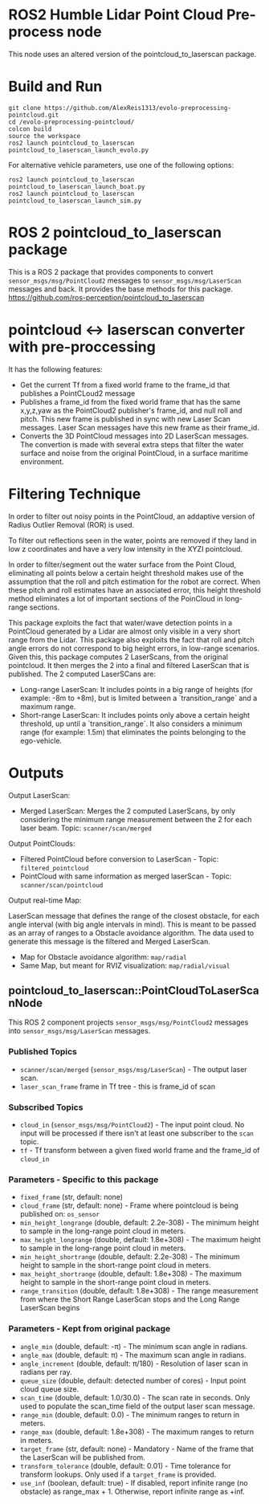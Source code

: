 # ROS2 Humble Lidar Point Cloud Pre-process node
This node uses an altered version of the pointcloud_to_laserscan package.

# Build and Run

    git clone https://github.com/AlexReis1313/evolo-preprocessing-pointcloud.git
    cd /evolo-preprocessing-pointcloud/
    colcon build
    source the workspace
    ros2 launch pointcloud_to_laserscan pointcloud_to_laserscan_launch_evolo.py 


For alternative vehicle parameters, use one of the following options:

    ros2 launch pointcloud_to_laserscan pointcloud_to_laserscan_launch_boat.py 
    ros2 launch pointcloud_to_laserscan pointcloud_to_laserscan_launch_sim.py 



# ROS 2 pointcloud_to_laserscan package
This is a ROS 2 package that provides components to convert `sensor_msgs/msg/PointCloud2` messages to `sensor_msgs/msg/LaserScan` messages and back.
It provides the base methods for this package. https://github.com/ros-perception/pointcloud_to_laserscan 


# pointcloud <-> laserscan converter with pre-proccessing
It has the following features:
* Get the current Tf from a fixed world frame to the frame_id that publishes a PointCLoud2 message
* Publishes a frame_id from the fixed world frame that has the same x,y,z,yaw as the PointCloud2 publisher's frame_id, and null roll and pitch.
This new frame is published in sync with new Laser Scan messages. Laser Scan messages have this new frame as their frame_id.
* Converts the 3D PointCloud messages into 2D LaserScan messages. The convertion is made with several extra steps that filter the water surface and noise from the original PointCloud, in a surface maritime environment.

# Filtering Technique

In order to filter out noisy points in the PointCloud, an addaptive version of Radius Outlier Removal (ROR) is used.

To filter out reflections seen in the water, points are removed if they land in low z coordinates and have a very low intensity in the XYZI pointcloud.

In order to filter/segment out the water surface from the Point Cloud, eliminating all points below a certain height threshold makes use of the assumption that the roll and pitch estimation for the robot are correct.
When these pitch and roll estimates have an associated error, this height threshold method eliminates a lot of important sections of the PoinCloud in long-range sections.


This package exploits the fact that water/wave detection points in a PointCloud generated by a Lidar are almost only visible in a very short range from the Lidar.
This package also exploits the fact that roll and pitch angle errors do not correspond to big height errors, in low-range scenarios.
Given this, this package computes 2 LaserScans, from the original pointcloud. It then merges the 2 into a final and filtered LaserScan that is published.
The 2 computed LaserSCans are:
* Long-range LaserScan: It includes points in a big range of heights (for example: -8m to +8m), but is limited between a ´transition_range´ and a maximum range.
* Short-range LaserScan: It includes points only above a certain height threshold, up until a ´transition_range´. It also considers a minimum range (for example: 1.5m) that eliminates the points belonging to the ego-vehicle.

# Outputs

Output LaserScan:
* Merged LaserScan: Merges the 2 computed LaserScans, by only considering the minimum range measurement between the 2 for each laser beam. Topic: `scanner/scan/merged`

Output PointClouds:
* Filtered PointCloud before conversion to LaserScan - Topic: `filtered_pointcloud`
* PointCloud with same information as merged laserScan - Topic: `scanner/scan/pointcloud`

Output real-time Map:

LaserScan message that defines the range of the closest obstacle, for each angle interval (with big angle intervals in mind). This is meant to be passed as an array of ranges to a Obstacle avoidance algorithm. The data used to generate this message is the filtered and Merged LaserScan.
* Map for Obstacle avoidance algorithm: `map/radial`
* Same Map, but meant for RVIZ visualization: `map/radial/visual`



 



## pointcloud\_to\_laserscan::PointCloudToLaserScanNode

This ROS 2 component projects `sensor_msgs/msg/PointCloud2` messages into `sensor_msgs/msg/LaserScan` messages.

### Published Topics

* `scanner/scan/merged` (`sensor_msgs/msg/LaserScan`) - The output laser scan.
* `laser_scan_frame` frame in Tf tree - this is frame_id of scan

### Subscribed Topics

* `cloud_in` (`sensor_msgs/msg/PointCloud2`) - The input point cloud. No input will be processed if there isn't at least one subscriber to the `scan` topic.
* `tf` - Tf transform between a given fixed world frame and the frame_id of `cloud_in`
  
### Parameters - Specific to this package

* `fixed_frame` (str, default: none)
* `cloud_frame` (str, default: none) - Frame where pointcloud is being published on: `os_sensor`
* `min_height_longrange` (double, default: 2.2e-308) - The minimum height to sample in the long-range point cloud in meters.
* `max_height_longrange` (double, default: 1.8e+308) - The maximum height to sample in the long-range point cloud in meters.
* `min_height_shortrange` (double, default: 2.2e-308) - The minimum height to sample in the short-range point cloud in meters.
* `max_height_shortrange` (double, default: 1.8e+308) - The maximum height to sample in the short-range point cloud in meters.
* `range_transition` (double, default: 1.8e+308) - The range measurement from where the Short Range LaserScan stops and the Long Range LaserScan begins

### Parameters - Kept from original package

* `angle_min` (double, default: -π) - The minimum scan angle in radians.
* `angle_max` (double, default: π) - The maximum scan angle in radians.
* `angle_increment` (double, default: π/180) - Resolution of laser scan in radians per ray.
* `queue_size` (double, default: detected number of cores) - Input point cloud queue size.
* `scan_time` (double, default: 1.0/30.0) - The scan rate in seconds. Only used to populate the scan_time field of the output laser scan message.
* `range_min` (double, default: 0.0) - The minimum ranges to return in meters.
* `range_max` (double, default: 1.8e+308) - The maximum ranges to return in meters.
* `target_frame` (str, default: none) - Mandatory - Name of the frame that the LaserScan will be published from. 
* `transform_tolerance` (double, default: 0.01) - Time tolerance for transform lookups. Only used if a `target_frame` is provided.
* `use_inf` (boolean, default: true) - If disabled, report infinite range (no obstacle) as range_max + 1. Otherwise, report infinite range as +inf.
